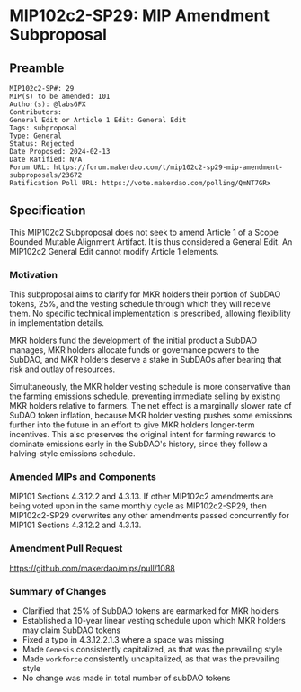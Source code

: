 # MIP102c2-SP29: MIP Amendment Subproposal

## Preamble

```
MIP102c2-SP#: 29
MIP(s) to be amended: 101
Author(s): @labsGFX
Contributors:
General Edit or Article 1 Edit: General Edit
Tags: subproposal
Type: General
Status: Rejected
Date Proposed: 2024-02-13
Date Ratified: N/A
Forum URL: https://forum.makerdao.com/t/mip102c2-sp29-mip-amendment-subproposals/23672
Ratification Poll URL: https://vote.makerdao.com/polling/QmNT7GRx
```

## Specification

This MIP102c2 Subproposal does not seek to amend Article 1 of a Scope Bounded Mutable Alignment Artifact. It is thus considered a General Edit. An MIP102c2 General Edit cannot modify Article 1 elements.

### Motivation

This subproposal aims to clarify for MKR holders their portion of SubDAO tokens, 25%, and the vesting schedule through which they will receive them. No specific technical implementation is prescribed, allowing flexibility in implementation details. 

MKR holders fund the development of the initial product a SubDAO manages, MKR holders allocate funds or governance powers to the SubDAO, and MKR holders deserve a stake in SubDAOs after bearing that risk and outlay of resources. 

Simultaneously, the MKR holder vesting schedule is more conservative than the farming emissions schedule, preventing immediate selling by existing MKR holders relative to farmers. The net effect is a marginally slower rate of SuDAO token inflation, because MKR holder vesting pushes some emissions further into the future in an effort to give MKR holders longer-term incentives. This also preserves the original intent for farming rewards to dominate emissions early in the SubDAO's history, since they follow a halving-style emissions schedule.

### Amended MIPs and Components

MIP101 Sections 4.3.12.2 and 4.3.13. If other MIP102c2 amendments are being voted upon in the same monthly cycle as MIP102c2-SP29, then MIP102c2-SP29 overwrites any other amendments passed concurrently for MIP101 Sections 4.3.12.2 and 4.3.13.

### Amendment Pull Request

https://github.com/makerdao/mips/pull/1088

### Summary of Changes

* Clarified that 25% of SubDAO tokens are earmarked for MKR holders
* Established a 10-year linear vesting schedule upon which MKR holders may claim SubDAO tokens
* Fixed a typo in 4.3.12.2.1.3 where a space was missing
* Made `Genesis` consistently capitalized, as that was the prevailing style
* Made `workforce` consistently uncapitalized, as that was the prevailing style
* No change was made in total number of subDAO tokens

